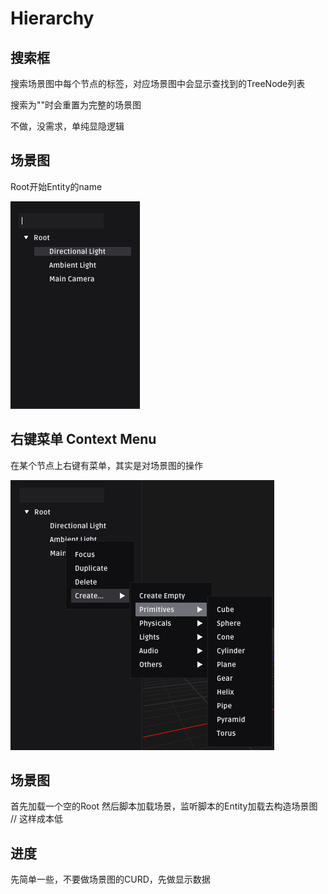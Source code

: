 # Hierarchy

## 搜索框

搜索场景图中每个节点的标签，对应场景图中会显示查找到的TreeNode列表

搜索为""时会重置为完整的场景图

不做，没需求，单纯显隐逻辑

## 场景图

Root开始Entity的name

![](https://raw.githubusercontent.com/zolo-mario/image-host/main/20210712/Snipaste_2021-08-25_11-01-47.2odhru2vlue0.png)

## 右键菜单 Context Menu

在某个节点上右键有菜单，其实是对场景图的操作

![](https://raw.githubusercontent.com/zolo-mario/image-host/main/20210712/Snipaste_2021-08-25_14-39-30.w14lw1i1x5s.png)

## 场景图

首先加载一个空的Root
然后脚本加载场景，监听脚本的Entity加载去构造场景图  // 这样成本低

## 进度

先简单一些，不要做场景图的CURD，先做显示数据